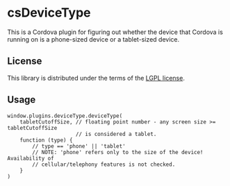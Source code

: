 csDeviceType
============

This is a Cordova plugin for figuring out whether the device that Cordova is running on is a
phone-sized device or a tablet-sized device.


License
-------

This library is distributed under the terms of the [LGPL license](https://www.gnu.org/licenses/lgpl.html).


Usage
-----

    window.plugins.deviceType.deviceType(
        tabletCutoffSize, // floating point number - any screen size >= tabletCutoffSize
                          // is considered a tablet.
        function (type) {
            // type == 'phone' || 'tablet'
            // NOTE: 'phone' refers only to the size of the device! Availability of
            // cellular/telephony features is not checked.
        }
    )

